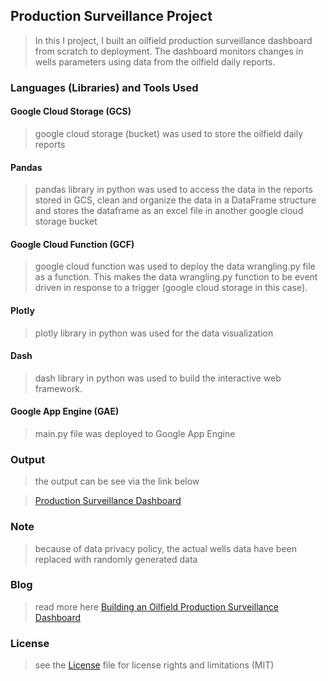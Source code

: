 ## Production Surveillance Project

> In this I project, I built an oilfield production surveillance dashboard from scratch to deployment. The dashboard monitors changes in wells parameters using data from the oilfield daily reports.

### Languages (Libraries) and Tools Used

#### Google Cloud Storage (GCS)

> google cloud storage (bucket) was used to store the oilfield daily reports

#### Pandas

> pandas library in python was used to access the data in the reports stored in GCS, clean and organize the data in a DataFrame structure and stores the dataframe as an excel file in another google cloud storage bucket

#### Google Cloud Function (GCF)

> google cloud function was used to deploy the data wrangling.py file as a function. This makes the data wrangling.py function to be event driven in response to a trigger (google cloud storage in this case).

#### Plotly 

> plotly library in python was used for the data visualization 

#### Dash

> dash library in python was used to build the interactive web framework.

#### Google App Engine (GAE)

> main.py file was deployed to Google App Engine

### Output

> the output can be see via the link below

> [Production Surveillance Dashboard](https://dummy-surveillance-project.nw.r.appspot.com/) 

### Note

> because of data privacy policy, the actual wells data have been replaced with randomly generated data

### Blog

> read more here [Building an Oilfield Production Surveillance Dashboard](https://medium.com/@Oladayo/building-an-oilfield-production-surveillance-dashboard-1629865e2ec9) 

### License

> see the [License](https://github.com/0ladayo/production_surveillance_project/blob/master/LICENSE.txt) file for license rights and limitations (MIT)
